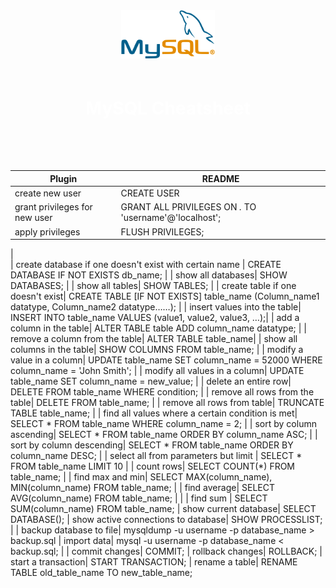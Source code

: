 <div style="background-color:#green; color:white; text-align:center; padding:50px;">

<img src="logo.png" alt="Logo" style="width:150px; 
margin-bottom:20px;">

# MySQL Cheatsheet

</div>

        


| Plugin                   |              README |
| ------------------------ | ------------------- |
| create new user          |       CREATE USER   |'username'@'localhost' IDENTIFIED BY 'password'; |
| grant privileges for new user | GRANT ALL PRIVILEGES ON *.* TO 'username'@'localhost';|
| apply privileges | FLUSH PRIVILEGES; |
|  
| create database if one doesn't exist with certain name | CREATE DATABASE IF NOT EXISTS db_name;  |
| show all databases| SHOW DATABASES;  |
| show all tables| SHOW TABLES; |
| create table if one doesn't exist| CREATE TABLE [IF NOT EXISTS] table_name (Column_name1 datatype, Column_name2 datatype……); |
| insert values into the table| INSERT INTO table_name VALUES (value1, value2, value3, …);|
| add a column in the table| ALTER TABLE table ADD column_name datatype; |
| remove a column from the table| ALTER TABLE table_name|
| show all columns in the table| SHOW COLUMNS FROM table_name;  |
| modify a value in a column| UPDATE table_name SET column_name = 52000 WHERE column_name = 'John Smith'; |
| modify all values in a column| UPDATE table_name SET column_name = new_value; |
| delete an entire row| DELETE FROM table_name WHERE condition; |
| remove all rows from the table| DELETE FROM table_name;
 |
| remove all rows from table| TRUNCATE TABLE table_name;
 |
| find all values where a certain condition is met| SELECT * FROM table_name WHERE column_name = 2;
 |
| sort by column ascending| SELECT * FROM table_name ORDER BY column_name ASC; |
| sort by column descending| SELECT * FROM table_name ORDER BY column_name DESC; |
| select all from parameters but limit | SELECT * FROM table_name LIMIT 10  |
| count rows| SELECT COUNT(*) FROM table_name;
 |
| find max and min| SELECT MAX(column_name), MIN(column_name) FROM table_name;
 |
| find average| SELECT AVG(column_name) FROM table_name; |
|
| find sum | SELECT SUM(column_name) FROM table_name;
| show current database| SELECT DATABASE();
| show active connections to database| SHOW PROCESSLIST;
|
| backup database to file| mysqldump -u username -p database_name > backup.sql
 | import data| mysql -u username -p database_name < backup.sql;  |
 | commit changes| COMMIT;
 | rollback changes| ROLLBACK;
 | start a transaction| START TRANSACTION;
 | rename a table| RENAME TABLE old_table_name TO new_table_name;


